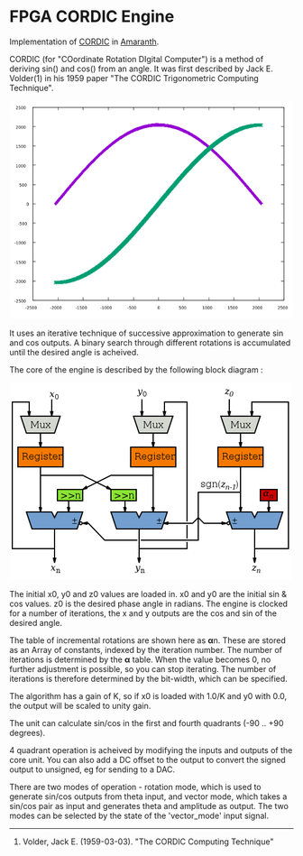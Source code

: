 FPGA CORDIC Engine
=============

Implementation of 
[CORDIC](https://en.wikibooks.org/w/index.php?title=Digital_Circuits/CORDIC)
in 
[Amaranth](https://github.com/amaranth-lang/amaranth).

CORDIC (for "COordinate Rotation DIgital Computer") is a method of deriving sin() and cos() from an angle. It was first described by Jack E. Volder(1) in his 1959 paper "The CORDIC Trigonometric Computing Technique".

![two quadrants](cordic_10_bit.png)

It uses an iterative technique of successive approximation to generate sin and cos outputs. A binary search through different rotations is accumulated until the desired angle is acheived.

The core of the engine is described by the following block diagram :

![cordic system diagram](CORDIC.png)

The initial x0, y0 and z0 values are loaded in. x0 and y0 are the initial sin & cos values. z0 is the desired phase angle in radians. The engine is clocked for a number of iterations, the x and y outputs are the cos and sin of the desired angle.

The table of incremental rotations are shown here as **α**n. These are stored as an Array of constants, indexed by the iteration number. The number of iterations is determined by the **α** table. When the value becomes 0, no further adjustment is possible, so you can stop iterating. The number of iterations is therefore determined by the bit-width, which can be specified.

The algorithm has a gain of K, so if x0 is loaded with 1.0/K and y0 with 0.0, the output will be scaled to unity gain.

The unit can calculate sin/cos in the first and fourth quadrants (-90 .. +90 degrees).

4 quadrant operation is acheived by modifying the inputs and outputs of the core unit. You can also add a DC offset to the output to convert the signed output to unsigned, eg for sending to a DAC.

There are two modes of operation - rotation mode, which is used to generate sin/cos outputs from theta input, and vector mode, which takes a sin/cos pair as input and generates theta and amplitude as output. The two modes can be selected by the state of the 'vector_mode' input signal.

----

1. Volder, Jack E. (1959-03-03). "The CORDIC Computing Technique"
